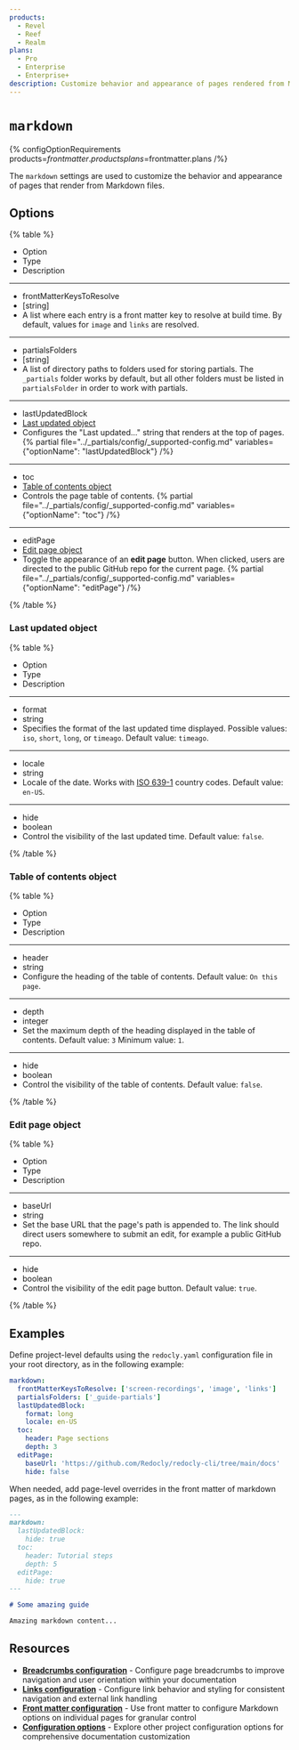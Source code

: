 ```yaml
---
products:
  - Revel
  - Reef
  - Realm
plans:
  - Pro
  - Enterprise
  - Enterprise+
description: Customize behavior and appearance of pages rendered from Markdown files.
---
```

# `markdown`

{% configOptionRequirements products=$frontmatter.products plans=$frontmatter.plans /%}

The `markdown` settings are used to customize the behavior and appearance of pages that render from Markdown files.

## Options

{% table %}

- Option
- Type
- Description

---

- frontMatterKeysToResolve
- [string]
- A list where each entry is a front matter key to resolve at build time.
  By default, values for `image` and `links` are resolved.

---

- partialsFolders
- [string]
- A list of directory paths to folders used for storing partials.
  The `_partials` folder works by default, but all other folders must be listed in `partialsFolder` in order to work with partials.

---

- lastUpdatedBlock
- [Last updated object](#last-updated-object)
- Configures the "Last updated..." string that renders at the top of pages.
{% partial file="../_partials/config/_supported-config.md" variables={"optionName": "lastUpdatedBlock"} /%}

---

- toc
- [Table of contents object](#table-of-contents-object)
- Controls the page table of contents.
{% partial file="../_partials/config/_supported-config.md" variables={"optionName": "toc"} /%}

---

- editPage
- [Edit page object](#edit-page-object)
- Toggle the appearance of an **edit page** button.
  When clicked, users are directed to the public GitHub repo for the current page.
{% partial file="../_partials/config/_supported-config.md" variables={"optionName": "editPage"} /%}

{% /table %}

### Last updated object

{% table %}

- Option
- Type
- Description

---

- format
- string
- Specifies the format of the last updated time displayed.
  Possible values: `iso`, `short`, `long`, or `timeago`.
  Default value: `timeago`.

---

- locale
- string
- Locale of the date.
  Works with [ISO 639-1](https://en.wikipedia.org/wiki/ISO_639-1) country codes.
  Default value: `en-US`.

---

- hide
- boolean
- Control the visibility of the last updated time.
  Default value: `false`.

{% /table %}

### Table of contents object

{% table %}

- Option
- Type
- Description

---

- header
- string
- Configure the heading of the table of contents.
  Default value: `On this page`.

---

- depth
- integer
- Set the maximum depth of the heading displayed in the table of contents.
  Default value: `3` Minimum value: `1`.

---

- hide
- boolean
- Control the visibility of the table of contents.
  Default value: `false`.

{% /table %}

### Edit page object

{% table %}

- Option
- Type
- Description

---

- baseUrl
- string
- Set the base URL that the page's path is appended to.
  The link should direct users somewhere to submit an edit, for example a public GitHub repo.

---

- hide
- boolean
- Control the visibility of the edit page button.
  Default value: `true`.

{% /table %}

## Examples

Define project-level defaults using the `redocly.yaml` configuration file in your root directory, as in the following example:

```yaml {% title="redocly.yaml" %}
markdown:
  frontMatterKeysToResolve: ['screen-recordings', 'image', 'links']
  partialsFolders: ['_guide-partials']
  lastUpdatedBlock:
    format: long
    locale: en-US
  toc:
    header: Page sections
    depth: 3
  editPage:
    baseUrl: 'https://github.com/Redocly/redocly-cli/tree/main/docs'
    hide: false
```

When needed, add page-level overrides in the front matter of markdown pages, as in the following example:

```markdown
---
markdown:
  lastUpdatedBlock:
    hide: true
  toc:
    header: Tutorial steps
    depth: 5
  editPage:
    hide: true
---

# Some amazing guide

Amazing markdown content...

```

## Resources

- **[Breadcrumbs configuration](./breadcrumbs.md)** - Configure page breadcrumbs to improve navigation and user orientation within your documentation
- **[Links configuration](./links.md)** - Configure link behavior and styling for consistent navigation and external link handling
- **[Front matter configuration](./front-matter-config.md)** - Use front matter to configure Markdown options on individual pages for granular control
- **[Configuration options](./index.md)** - Explore other project configuration options for comprehensive documentation customization
